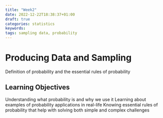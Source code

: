 ```yaml
---
title: "Week2"
date: 2022-12-22T18:38:37+01:00
draft: true
categories: statistics
keywords: 
tags: sampling data, probability
---
```


# Producing Data and Sampling

Definition of probability and the essential rules of probability

## Learning Objectives

Understanding what probability is and why we use it
Learning about examples of probability applications in real-life
Knowing essential rules of probability that help with solving both simple and complex challenges
